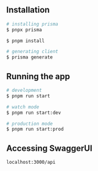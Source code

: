 ## Installation

```bash
# installing prisma
$ pnpx prisma

$ pnpm install

# generating client
$ prisma generate
```

## Running the app

```bash
# development
$ pnpm run start

# watch mode
$ pnpm run start:dev

# production mode
$ pnpm run start:prod
```

## Accessing SwaggerUI

```bash
localhost:3000/api
```
